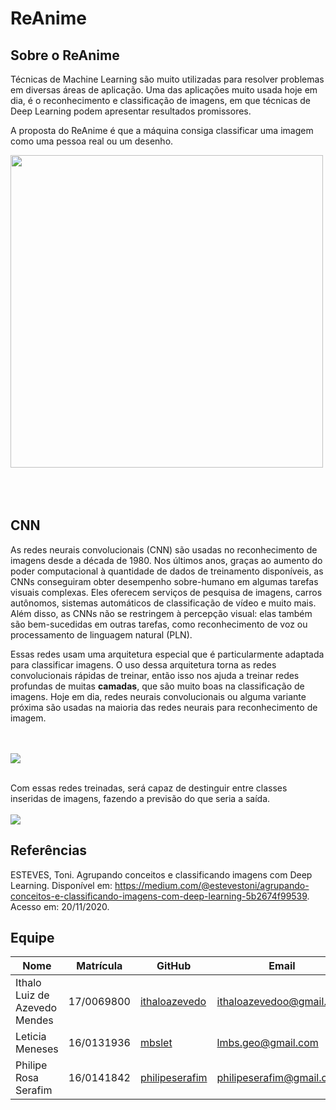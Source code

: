 # ReAnime

## Sobre o ReAnime
Técnicas de Machine Learning são muito utilizadas para resolver problemas em diversas áreas de aplicação. Uma das aplicações muito usada hoje em dia, é o reconhecimento e classificação de imagens, em que técnicas de Deep Learning podem apresentar resultados promissores.

A proposta do ReAnime é que a máquina consiga classificar uma imagem como uma pessoa real ou um desenho.


<img src="https://media.giphy.com/media/26xBBMyZgK6xFJDoc/giphy.gif" width="500" height="500"/>

<br />
<br />
<br />
<br />

## CNN

As redes neurais convolucionais (CNN) são usadas no reconhecimento de imagens desde a década de 1980. Nos últimos anos, graças ao aumento do poder computacional à quantidade de dados de treinamento disponíveis, as CNNs conseguiram obter desempenho sobre-humano em algumas tarefas visuais complexas. Eles oferecem serviços de pesquisa de imagens, carros autônomos, sistemas automáticos de classificação de vídeo e muito mais. Além disso, as CNNs não se restringem à percepção visual: elas também são bem-sucedidas em outras tarefas, como reconhecimento de voz ou processamento de linguagem natural (PLN).

Essas redes usam uma arquitetura especial que é particularmente adaptada para classificar imagens. O uso dessa arquitetura torna as redes convolucionais rápidas de treinar, então isso nos ajuda a treinar redes profundas de muitas **camadas**, que são muito boas na classificação de imagens. Hoje em dia, redes neurais convolucionais ou alguma variante próxima são usadas na maioria das redes neurais para reconhecimento de imagem.
<br />
<br />
<br />


![](https://miro.medium.com/max/500/1*sX6T0Y4aa3ARh7IBS_sdqw.png)
<br />
<br />

Com essas redes treinadas, será capaz de destinguir entre classes inseridas de imagens, fazendo a previsão do que seria a saída.
<br />
<br />
![](https://miro.medium.com/max/1200/1*36MELEhgZsPFuzlZvObnxA.gif)

## Referências
ESTEVES, Toni. Agrupando conceitos e classificando imagens com Deep Learning. Disponível em: https://medium.com/@estevestoni/agrupando-conceitos-e-classificando-imagens-com-deep-learning-5b2674f99539. Acesso em: 20/11/2020.


## Equipe

| Nome | Matrícula | GitHub | Email |
| --- | --- | --- | --- |
| Ithalo Luiz de Azevedo Mendes | 17/0069800 | [ithaloazevedo](https://github.com/ithaloazevedo) | ithaloazevedoo@gmail.com |
| Leticia Meneses | 16/0131936 | [mbslet](https://github.com/mbslet) | lmbs.geo@gmail.com |
| Philipe Rosa Serafim | 16/0141842 | [philipeserafim](https://github.com/philipeserafim) | philipeserafim@gmail.com |